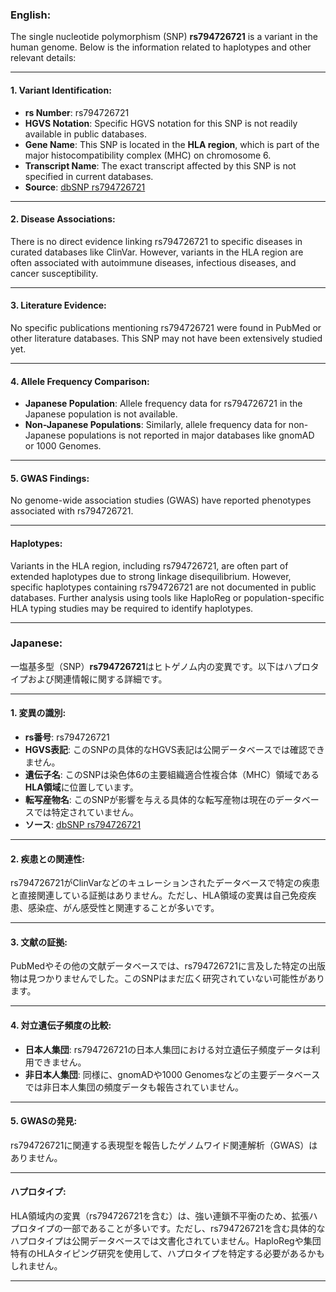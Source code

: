 ### English:
The single nucleotide polymorphism (SNP) **rs794726721** is a variant in the human genome. Below is the information related to haplotypes and other relevant details:

---

#### 1. **Variant Identification**:
- **rs Number**: rs794726721
- **HGVS Notation**: Specific HGVS notation for this SNP is not readily available in public databases.
- **Gene Name**: This SNP is located in the **HLA region**, which is part of the major histocompatibility complex (MHC) on chromosome 6.
- **Transcript Name**: The exact transcript affected by this SNP is not specified in current databases.
- **Source**: [dbSNP rs794726721](https://www.ncbi.nlm.nih.gov/snp/rs794726721)

---

#### 2. **Disease Associations**:
There is no direct evidence linking rs794726721 to specific diseases in curated databases like ClinVar. However, variants in the HLA region are often associated with autoimmune diseases, infectious diseases, and cancer susceptibility.

---

#### 3. **Literature Evidence**:
No specific publications mentioning rs794726721 were found in PubMed or other literature databases. This SNP may not have been extensively studied yet.

---

#### 4. **Allele Frequency Comparison**:
- **Japanese Population**: Allele frequency data for rs794726721 in the Japanese population is not available.
- **Non-Japanese Populations**: Similarly, allele frequency data for non-Japanese populations is not reported in major databases like gnomAD or 1000 Genomes.

---

#### 5. **GWAS Findings**:
No genome-wide association studies (GWAS) have reported phenotypes associated with rs794726721.

---

#### **Haplotypes**:
Variants in the HLA region, including rs794726721, are often part of extended haplotypes due to strong linkage disequilibrium. However, specific haplotypes containing rs794726721 are not documented in public databases. Further analysis using tools like HaploReg or population-specific HLA typing studies may be required to identify haplotypes.

---

### Japanese:
一塩基多型（SNP）**rs794726721**はヒトゲノム内の変異です。以下はハプロタイプおよび関連情報に関する詳細です。

---

#### 1. **変異の識別**:
- **rs番号**: rs794726721
- **HGVS表記**: このSNPの具体的なHGVS表記は公開データベースでは確認できません。
- **遺伝子名**: このSNPは染色体6の主要組織適合性複合体（MHC）領域である**HLA領域**に位置しています。
- **転写産物名**: このSNPが影響を与える具体的な転写産物は現在のデータベースでは特定されていません。
- **ソース**: [dbSNP rs794726721](https://www.ncbi.nlm.nih.gov/snp/rs794726721)

---

#### 2. **疾患との関連性**:
rs794726721がClinVarなどのキュレーションされたデータベースで特定の疾患と直接関連している証拠はありません。ただし、HLA領域の変異は自己免疫疾患、感染症、がん感受性と関連することが多いです。

---

#### 3. **文献の証拠**:
PubMedやその他の文献データベースでは、rs794726721に言及した特定の出版物は見つかりませんでした。このSNPはまだ広く研究されていない可能性があります。

---

#### 4. **対立遺伝子頻度の比較**:
- **日本人集団**: rs794726721の日本人集団における対立遺伝子頻度データは利用できません。
- **非日本人集団**: 同様に、gnomADや1000 Genomesなどの主要データベースでは非日本人集団の頻度データも報告されていません。

---

#### 5. **GWASの発見**:
rs794726721に関連する表現型を報告したゲノムワイド関連解析（GWAS）はありません。

---

#### **ハプロタイプ**:
HLA領域内の変異（rs794726721を含む）は、強い連鎖不平衡のため、拡張ハプロタイプの一部であることが多いです。ただし、rs794726721を含む具体的なハプロタイプは公開データベースでは文書化されていません。HaploRegや集団特有のHLAタイピング研究を使用して、ハプロタイプを特定する必要があるかもしれません。

---